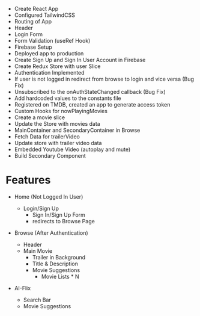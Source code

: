 - Create React App
- Configured TailwindCSS
- Routing of App
- Header
- Login Form
- Form Validation (useRef Hook)
- Firebase Setup
- Deployed app to production
- Create Sign Up and Sign In User Account in Firebase
- Create Redux Store with user Slice
- Authentication Implemented
- If user is not logged in redirect from browse to login and vice versa (Bug Fix)
- Unsubscribed to the onAuthStateChanged callback (Bug Fix)
- Add hardcoded values to the constants file
- Registered on TMDB, created an app to generate access token
- Custom Hooks for nowPlayingMovies
- Create a movie slice
- Update the Store with movies data
- MainContainer and SecondaryContainer in Browse
- Fetch Data for trailerVideo
- Update store with trailer video data
- Embedded Youtube Video (autoplay and mute)
- Build Secondary Component

# Features

- Home (Not Logged In User)

  - Login/Sign Up
    - Sign In/Sign Up Form
    - redirects to Browse Page

- Browse (After Authentication)

  - Header
  - Main Movie
    - Trailer in Background
    - Title & Description
    - Movie Suggestions
      - Movie Lists \* N

- AI-Flix
  - Search Bar
  - Movie Suggestions
